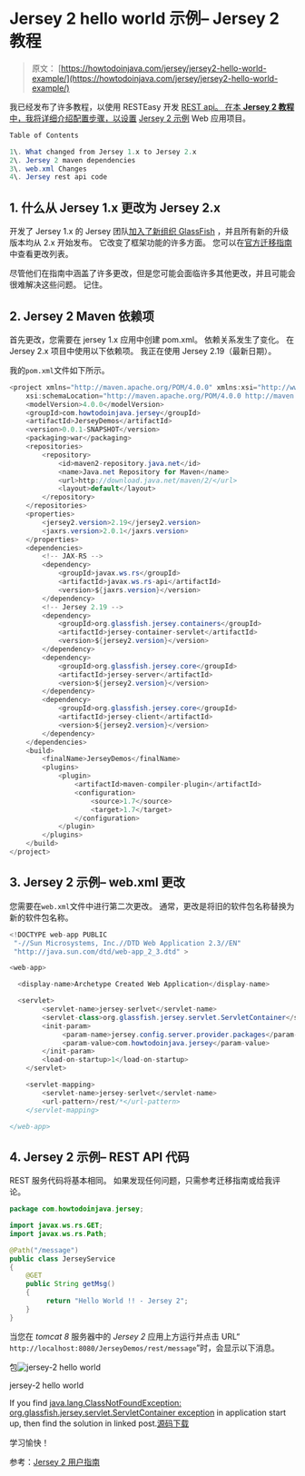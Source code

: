 # Jersey 2 hello world 示例– Jersey 2 教程

> 原文： [https://howtodoinjava.com/jersey/jersey2-hello-world-example/](https://howtodoinjava.com/jersey/jersey2-hello-world-example/)

我已经发布了许多教程，以使用 RESTEasy 开发 [REST api。 在本 **Jersey 2 教程**中，我将详细介绍配置步骤，以设置](//howtodoinjava.com/restful-web-service/) [Jersey 2 示例](https://jersey.java.net/) Web 应用项目。

```java
Table of Contents

1\. What changed from Jersey 1.x to Jersey 2.x
2\. Jersey 2 maven dependencies
3\. web.xml Changes
4\. Jersey rest api code
```

## 1\. 什么从 Jersey 1.x 更改为 Jersey 2.x

开发了 Jersey 1.x 的 Jersey 团队[加入了新组织 GlassFish](https://stackoverflow.com/questions/17089250/difference-com-sun-jersey-and-org-glassfish-jersey) ，并且所有新的升级版本均从 2.x 开始发布。 它改变了框架功能的许多方面。 您可以在[官方迁移指南](https://jersey.java.net/documentation/latest/migration.html#mig-1.x)中查看更改列表。

尽管他们在指南中涵盖了许多更改，但是您可能会面临许多其他更改，并且可能会很难解决这些问题。 记住。

## 2\. Jersey 2 Maven 依赖项

首先更改，您需要在 jersey 1.x 应用中创建 pom.xml。 依赖关系发生了变化。 在 Jersey 2.x 项目中使用以下依赖项。 我正在使用 Jersey 2.19（最新日期）。

我的`pom.xml`文件如下所示。

```java
<project xmlns="http://maven.apache.org/POM/4.0.0" xmlns:xsi="http://www.w3.org/2001/XMLSchema-instance"
	xsi:schemaLocation="http://maven.apache.org/POM/4.0.0 http://maven.apache.org/xsd/maven-4.0.0.xsd;
	<modelVersion>4.0.0</modelVersion>
	<groupId>com.howtodoinjava.jersey</groupId>
	<artifactId>JerseyDemos</artifactId>
	<version>0.0.1-SNAPSHOT</version>
	<packaging>war</packaging>
	<repositories>
		<repository>
			<id>maven2-repository.java.net</id>
			<name>Java.net Repository for Maven</name>
			<url>http://download.java.net/maven/2/</url>
			<layout>default</layout>
		</repository>
	</repositories>
	<properties>
		<jersey2.version>2.19</jersey2.version>
		<jaxrs.version>2.0.1</jaxrs.version>
	</properties>
	<dependencies>
		<!-- JAX-RS -->
		<dependency>
			<groupId>javax.ws.rs</groupId>
			<artifactId>javax.ws.rs-api</artifactId>
			<version>${jaxrs.version}</version>
		</dependency>
		<!-- Jersey 2.19 -->
		<dependency>
			<groupId>org.glassfish.jersey.containers</groupId>
			<artifactId>jersey-container-servlet</artifactId>
			<version>${jersey2.version}</version>
		</dependency>
		<dependency>
			<groupId>org.glassfish.jersey.core</groupId>
			<artifactId>jersey-server</artifactId>
			<version>${jersey2.version}</version>
		</dependency>
		<dependency>
			<groupId>org.glassfish.jersey.core</groupId>
			<artifactId>jersey-client</artifactId>
			<version>${jersey2.version}</version>
		</dependency>
	</dependencies>
	<build>
		<finalName>JerseyDemos</finalName>
		<plugins>
			<plugin>
				<artifactId>maven-compiler-plugin</artifactId>
				<configuration>
					<source>1.7</source>
					<target>1.7</target>
				</configuration>
			</plugin>
		</plugins>
	</build>
</project>

```

## 3\. Jersey 2 示例– web.xml 更改

您需要在`web.xml`文件中进行第二次更改。 通常，更改是将旧的软件包名称替换为新的软件包名称。

```java
<!DOCTYPE web-app PUBLIC
 "-//Sun Microsystems, Inc.//DTD Web Application 2.3//EN"
 "http://java.sun.com/dtd/web-app_2_3.dtd" >

<web-app>

  <display-name>Archetype Created Web Application</display-name>

  <servlet>
        <servlet-name>jersey-serlvet</servlet-name>
        <servlet-class>org.glassfish.jersey.servlet.ServletContainer</servlet-class>
        <init-param>
             <param-name>jersey.config.server.provider.packages</param-name>
             <param-value>com.howtodoinjava.jersey</param-value>
        </init-param>
        <load-on-startup>1</load-on-startup>
    </servlet>

    <servlet-mapping>
        <servlet-name>jersey-serlvet</servlet-name>
        <url-pattern>/rest/*</url-pattern>
    </servlet-mapping>

</web-app>

```

## 4\. Jersey 2 示例– REST API 代码

REST 服务代码将基本相同。 如果发现任何问题，只需参考迁移指南或给我评论。

```java
package com.howtodoinjava.jersey;

import javax.ws.rs.GET;
import javax.ws.rs.Path;

@Path("/message")
public class JerseyService
{
    @GET
    public String getMsg()
    {
         return "Hello World !! - Jersey 2";
    }
}

```

当您在 *tomcat 8* 服务器中的 *Jersey 2* 应用上方运行并点击 URL“ `http://localhost:8080/JerseyDemos/rest/message`”时，会显示以下消息。

包![jersey-2 hello world](img/61e948f4dfd1e01a479660ec2aa729ae.png)

jersey-2 hello world



If you find [java.lang.ClassNotFoundException: org.glassfish.jersey.servlet.ServletContainer exception](//howtodoinjava.com/jersey/solved-java-lang-classnotfoundexception-org-glassfish-jersey-servlet-servletcontainer/) in application start up, then find the solution in linked post.[源码下载](//howtodoinjava.com/wp-content/uploads/2015/08/JerseyDemos.zip)

学习愉快！

参考：[Jersey  2 用户指南](https://jersey.java.net/documentation/latest/user-guide.html)